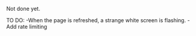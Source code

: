 Not done yet.

TO DO:
-When the page is refreshed, a strange white screen is flashing.
-Add rate limiting